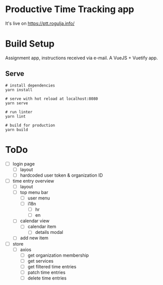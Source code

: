 # Productive Time Tracking app

It's live on https://ptt.rogulja.info/

# Build Setup

Assignment app, instructions received via e-mail. A VueJS + Vuetify app.

## Serve

```
# install dependencies
yarn install

# serve with hot reload at localhost:8080
yarn serve

# run linter
yarn lint

# build for production
yarn build
```

# ToDo

- [ ] login page
  - [ ] layout
  - [ ] hardcoded user token & organization ID
- [ ] time entry overview
  - [ ] layout
  - [ ] top menu bar
    - [ ] user menu
    - [ ] i18n
      - [ ] hr
      - [ ] en
  - [ ] calendar view
    - [ ] calendar item
      - [ ] details modal
  - [ ] add new item
- [ ] store
  - [ ] axios
    - [ ] get organization membership
    - [ ] get services
    - [ ] get filtered time entries
    - [ ] patch time entries
    - [ ] delete time entries
